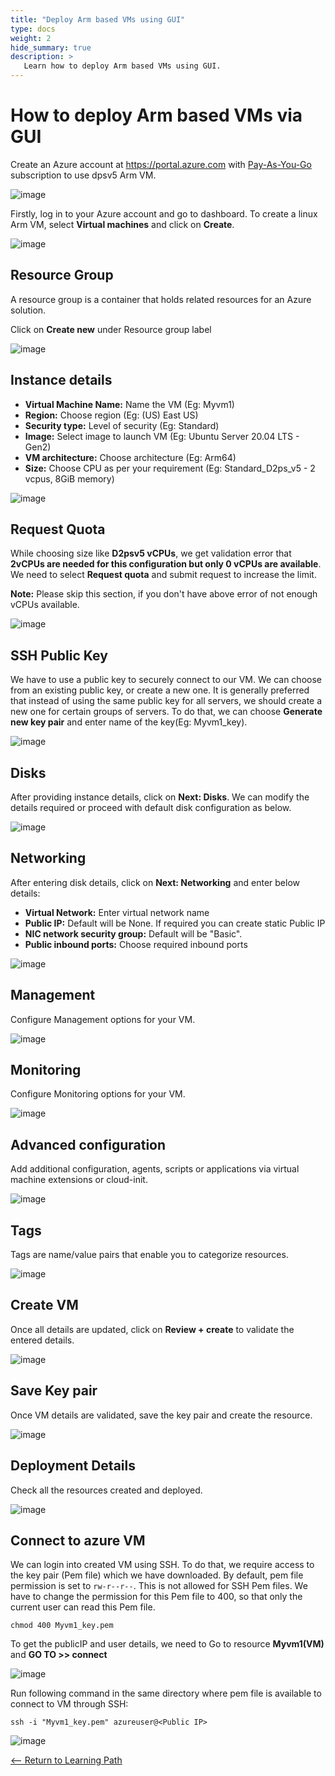 ```yaml
---
title: "Deploy Arm based VMs using GUI"
type: docs
weight: 2
hide_summary: true
description: >
   Learn how to deploy Arm based VMs using GUI.
---
```


# How to deploy Arm based VMs via GUI
Create an Azure account at https://portal.azure.com with [Pay-As-You-Go](https://signup.azure.com/signup?offer=MS-AZR-0003P) subscription to use dpsv5 Arm VM.

![image](https://user-images.githubusercontent.com/42368140/196611560-6fdbab30-c9dc-4b2b-8041-e855161cb6c3.PNG)

Firstly, log in to your Azure account and go to dashboard. To create a linux Arm VM, select **Virtual machines** and click on **Create**.

![image](https://user-images.githubusercontent.com/42368140/196386746-84d3bd42-c676-4ca9-b0d2-89f11e475ad8.png)

## Resource Group
A resource group is a container that holds related resources for an Azure solution.

Click on **Create new** under Resource group label

![image](https://user-images.githubusercontent.com/42368140/196379160-1e6a9f51-b6f7-48d6-83f2-b843109b0a9b.png)

## Instance details
* **Virtual Machine Name:** Name the VM (Eg: Myvm1)
* **Region:** Choose region (Eg: (US) East US)
* **Security type:** Level of security (Eg: Standard)
* **Image:** Select image to launch VM (Eg: Ubuntu Server 20.04 LTS - Gen2)
* **VM architecture:** Choose architecture (Eg: Arm64)
* **Size:** Choose CPU as per your requirement (Eg: Standard_D2ps_v5 - 2 vcpus, 8GiB memory)

![image](https://user-images.githubusercontent.com/42368140/196609858-fcb05ae5-6352-476b-9db0-de1b133bbe21.PNG)

## Request Quota
While choosing size like **D2psv5 vCPUs**, we get validation error that **2vCPUs are needed for this configuration but only 0 vCPUs are available**. We need to select **Request quota** and submit request to increase the limit.

**Note:** Please skip this section, if you don't have above error of not enough vCPUs available.

![image](https://user-images.githubusercontent.com/42368140/196379402-704c594a-89eb-4a67-949a-1f703492365a.PNG)

## SSH Public Key
We have to use a public key to securely connect to our VM. We can choose from an existing public key, or create a new one. It is generally preferred that instead of using the same public key for all servers, we should create a new one for certain groups of servers. To do that, we can choose **Generate new key pair** and enter name of the key(Eg: Myvm1_key).

![image](https://user-images.githubusercontent.com/42368140/196379560-695da753-ec49-4489-9370-c8040afe2d5d.PNG)

## Disks
After providing instance details, click on **Next: Disks**. We can modify the details required or proceed with default disk configuration as below.

![image](https://user-images.githubusercontent.com/42368140/196379817-dfcc3427-2be1-40fd-8600-e1571a5c52c6.PNG)

## Networking
After entering disk details, click on **Next: Networking** and enter below details:
* **Virtual Network:** Enter virtual network name
* **Public IP:** Default will be None. If required you can create static Public IP
* **NIC network security group:** Default will be "Basic".
* **Public inbound ports:** Choose required inbound ports

![image](https://user-images.githubusercontent.com/42368140/196611792-824bf8ec-ce3d-433d-997b-2bbd79d801d9.PNG)

## Management
Configure Management options for your VM.

![image](https://user-images.githubusercontent.com/42368140/196380030-8cf86c83-f33b-4b5f-8f1b-d8a4030bd5bf.PNG)

## Monitoring
Configure Monitoring options for your VM.

![image](https://user-images.githubusercontent.com/42368140/196380118-ce67b091-41b8-41a2-9d70-d6d6abb52b58.PNG)

## Advanced configuration
Add additional configuration, agents, scripts or applications via virtual machine extensions or cloud-init.

![image](https://user-images.githubusercontent.com/42368140/196380191-97789b03-24d5-4ae7-852f-c2a76eb4490d.PNG)
 
## Tags
Tags are name/value pairs that enable you to categorize resources.
 
![image](https://user-images.githubusercontent.com/42368140/196635499-2621cc37-28d4-4598-a62d-84f3115e3878.PNG)

## Create VM
Once all details are updated, click on **Review + create** to validate the entered details.

![image](https://user-images.githubusercontent.com/42368140/196384876-260cec4b-d6d1-4c07-8c38-46a82366e72e.png)

## Save Key pair
Once VM details are validated, save the key pair and create the resource.

![image](https://user-images.githubusercontent.com/42368140/196384978-f32b6d88-7556-466f-b43a-4de69a33720d.PNG)

## Deployment Details
Check all the resources created and deployed.
 
![image](https://user-images.githubusercontent.com/42368140/196380494-627009c2-4cb1-4a88-a49e-502bb63945ba.PNG)


## Connect to azure VM
We can login into created VM using SSH. To do that, we require access to the key pair (Pem file) which we have downloaded. By default, pem file permission is set to `rw-r--r--`. This is not allowed for SSH Pem files. We have to change the permission for this Pem file to 400, so that only the current user can read this Pem file.

```
chmod 400 Myvm1_key.pem
```

To get the publicIP and user details, we need to Go to resource **Myvm1(VM)** and **GO TO >> connect**

![image](https://user-images.githubusercontent.com/42368140/196381065-1e810dd3-091b-4672-8f94-738b427115cd.PNG)

Run following command in the same directory where pem file is available to connect to VM through SSH:

```
ssh -i "Myvm1_key.pem" azureuser@<Public IP>
```

![image](https://user-images.githubusercontent.com/42368140/196381209-dd44ab32-621d-4008-bf9e-87a18ab7fae0.PNG)

[<-- Return to Learning Path](/content/en/cloud/azure/#sections)
